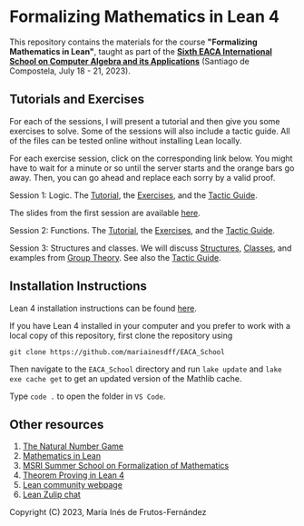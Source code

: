 # Formalizing Mathematics in Lean 4

This repository contains the materials for the course **"Formalizing Mathematics in Lean"**, taught as part of the [**Sixth EACA International School on Computer Algebra and its Applications**](https://www.usc.es/regaca/eacaschool23/index.html) (Santiago de Compostela, July 18 - 21, 2023).

## Tutorials and Exercises
For each of the sessions, I will present a tutorial and then give you some exercises to solve. Some of the sessions will also include a tactic guide. All of the files can be tested online without installing Lean locally.

For each exercise session, click on the corresponding link below. You might have to wait for a minute or so until the server starts and the orange bars go away. Then, you can go ahead and replace each sorry by a valid proof.

Session 1: Logic.
The [Tutorial](https://lean.math.hhu.de/#url=https%3A%2F%2Fraw.githubusercontent.com%2Fmariainesdff%2FEACA_School%2Fmaster%2F1_logic%2Flogic_tutorial.lean), the [Exercises](https://lean.math.hhu.de/#url=https%3A%2F%2Fraw.githubusercontent.com%2Fmariainesdff%2FEACA_School%2Fmaster%2F1_logic%2Flogic_exercises.lean), and the [Tactic Guide](https://lean.math.hhu.de/#url=https%3A%2F%2Fraw.githubusercontent.com%2Fmariainesdff%2FEACA_School%2Fmaster%2F1_logic%2Ftactics.lean).

The slides from the first session are available [here](https://github.com/mariainesdff/EACA_School/blob/master/1_logic/session_1.pdf).

Session 2: Functions.
The [Tutorial](https://lean.math.hhu.de/#url=https%3A%2F%2Fraw.githubusercontent.com%2Fmariainesdff%2FEACA_School%2Fmaster%2F2_functions%2Ffunctions_tutorial.lean), the [Exercises](https://lean.math.hhu.de/#url=https%3A%2F%2Fraw.githubusercontent.com%2Fmariainesdff%2FEACA_School%2Fmaster%2F2_functions%2Ffunctions_exercises.lean), and the [Tactic Guide](https://lean.math.hhu.de/#url=https%3A%2F%2Fraw.githubusercontent.com%2Fmariainesdff%2FEACA_School%2Fmaster%2F2_functions%2Ftactics_2.lean).

Session 3: Structures and classes.
We will discuss [Structures](https://lean.math.hhu.de/#url=https%3A%2F%2Fraw.githubusercontent.com%2Fmariainesdff%2FEACA_School%2Fmaster%2F3_structures%2Fstructures.lean), [Classes](https://lean.math.hhu.de/#url=https%3A%2F%2Fraw.githubusercontent.com%2Fmariainesdff%2FEACA_School%2Fmaster%2F3_structures%2Fclasses.lean), and examples from [Group Theory](https://lean.math.hhu.de/#url=https%3A%2F%2Fraw.githubusercontent.com%2Fmariainesdff%2FEACA_School%2Fmaster%2F3_structures%2Fgroups.lean). See also the [Tactic Guide](https://lean.math.hhu.de/#url=https%3A%2F%2Fraw.githubusercontent.com%2Fmariainesdff%2FEACA_School%2Fmaster%2F3_structures%2Ftactics_3.lean).

## Installation Instructions
Lean 4 installation instructions can be found [here](https://leanprover-community.github.io/get_started.html).

If you have Lean 4 installed in your computer and you prefer to work with a local copy of this repository, first clone the repository using
```
git clone https://github.com/mariainesdff/EACA_School
```

Then navigate to the `EACA_School` directory and run `lake update` and `lake exe cache get` to get an updated version of the Mathlib cache.

Type `code .` to open the folder in `VS Code`.

## Other resources

1. [The Natural Number Game](https://adam.math.hhu.de/\#/g/hhu-adam/NNG4)
2. [Mathematics in Lean](https://leanprover-community.github.io/mathematics_in_lean/)
3. [MSRI Summer School on Formalization of Mathematics](https://www.msri.org/summer_schools/1021)
4. [Theorem Proving in Lean 4](https://leanprover.github.io/theorem_proving_in_lean4/)
5. [Lean community webpage](https://leanprover-community.github.io/)
6. [Lean Zulip chat](https://leanprover.zulipchat.com/)

Copyright (C) 2023, María Inés de Frutos-Fernández
